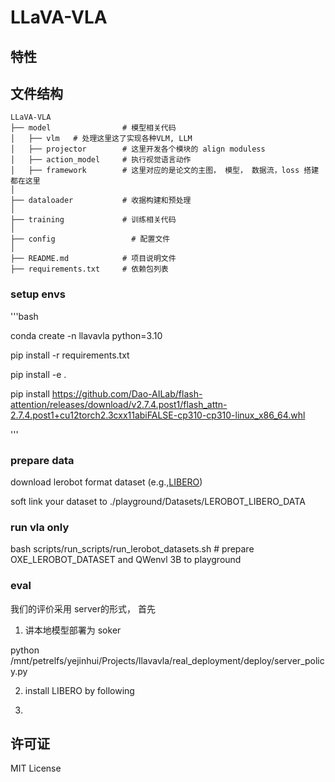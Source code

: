 # LLaVA-VLA

## 特性


## 文件结构

```
LLaVA-VLA
├── model                # 模型相关代码
│   ├── vlm   # 处理这里这了实现各种VLM, LLM
│   ├── projector        # 这里开发各个模块的 align moduless
│   ├── action_model     # 执行视觉语言动作
│   ├── framework        # 这里对应的是论文的主图， 模型， 数据流，loss 搭建都在这里
│
├── dataloader           # 收据构建和预处理
│
├── training             # 训练相关代码
│
├── config                 # 配置文件
│
├── README.md            # 项目说明文件
├── requirements.txt     # 依赖包列表
```


### setup envs

'''bash

conda create -n llavavla python=3.10

pip install -r requirements.txt

pip install -e .



<!-- hard to pip install flash_attn-->
pip install https://github.com/Dao-AILab/flash-attention/releases/download/v2.7.4.post1/flash_attn-2.7.4.post1+cu12torch2.3cxx11abiFALSE-cp310-cp310-linux_x86_64.whl

'''


### prepare data
download lerobot format dataset (e.g.,[LIBERO](https://huggingface.co/datasets/IPEC-COMMUNITY/libero_goal_no_noops_1.0.0_lerobot))

soft link your dataset to ./playground/Datasets/LEROBOT_LIBERO_DATA


### run vla only 

bash scripts/run_scripts/run_lerobot_datasets.sh # prepare OXE_LEROBOT_DATASET and QWenvl 3B to playground



### eval 

我们的评价采用 server的形式， 首先 
1. 讲本地模型部署为 soker

python /mnt/petrelfs/yejinhui/Projects/llavavla/real_deployment/deploy/server_policy.py

2. install LIBERO by following 

3. 


## 许可证

MIT License

